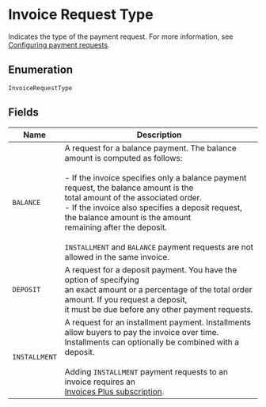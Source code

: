 
# Invoice Request Type

Indicates the type of the payment request. For more information, see
[Configuring payment requests](https://developer.squareup.com/docs/invoices-api/create-publish-invoices#payment-requests).

## Enumeration

`InvoiceRequestType`

## Fields

| Name | Description |
|  --- | --- |
| `BALANCE` | A request for a balance payment. The balance amount is computed as follows:<br><br>- If the invoice specifies only a balance payment request, the balance amount is the<br>  total amount of the associated order.<br>- If the invoice also specifies a deposit request, the balance amount is the amount<br>  remaining after the deposit.<br><br>`INSTALLMENT` and `BALANCE` payment requests are not allowed in the same invoice. |
| `DEPOSIT` | A request for a deposit payment. You have the option of specifying<br>an exact amount or a percentage of the total order amount. If you request a deposit,<br>it must be due before any other payment requests. |
| `INSTALLMENT` | A request for an installment payment. Installments allow buyers to pay the invoice over time. Installments can optionally be combined with a deposit.<br><br>Adding `INSTALLMENT` payment requests to an invoice requires an<br>[Invoices Plus subscription](https://developer.squareup.com/docs/invoices-api/overview#invoices-plus-subscription). |

